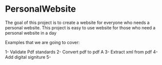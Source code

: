 # PersonalWebsite


The goal of this project is to create a website for everyone who needs a personal website. This project is easy to use website for those who need a personal website in a day


Examples that we are going to cover:

1- Validate Pdf standards
2- Convert pdf to pdf A 
3- Extract xml from pdf
4- Add digital signiture 
5-
